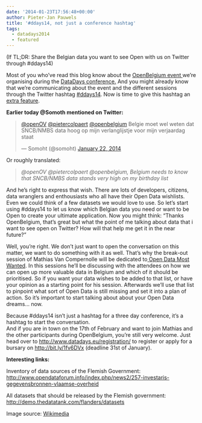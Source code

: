 ```yaml
---
date: '2014-01-23T17:56:48+00:00'
author: Pieter-Jan Pauwels
title: '#ddays14, not just a conference hashtag'
tags:
  - datadays2014
  - featured
---
```


(If TL;DR: Share the Belgian data you want to see Open with us on Twitter through #ddays14)

Most of you who’ve read this blog know about the [OpenBelgium event ](http://www.datadays.eu/open-belgium/)we’re organising during the [DataDays conference.](http://www.datadays.eu/) And you might already know that we’re communicating about the event and the different sessions through the Twitter hashtag [\#ddays14](https://twitter.com/search?q=%23ddays14&src=typd). Now is time to give this hashtag an <span style="text-decoration: underline">extra feature</span>.

**Earlier today @Somoth mentioned on Twitter:**

> [@openOV](https://twitter.com/openOV) [@pietercolpaert](https://twitter.com/pietercolpaert) [@openbelgium](https://twitter.com/openbelgium) Belgie moet wel weten dat SNCB/NMBS data hoog op mijn verlanglijstje voor mijn verjaardag staat
>
> — Somoht (@somoht) [January 22, 2014](https://twitter.com/somoht/statuses/426121261568126976)

Or roughly translated:

> _@openOV @pietercolpaert @openbelgium, Belgium needs to know that SNCB/NMBS data stands very high on my birthday list_

And he’s right to express that wish. There are lots of developers, citizens, data wranglers and enthousiasts who all have their Open Data wishlists. Even we could think of a few datasets we would love to use. So let’s start using #ddays14 to let us know which Belgian data you need or want to be Open to create your ultimate application. Now you might think: “Thanks OpenBelgium, that’s great but what the point of me talking about data that i want to see open on Twitter? How will that help me get it in the near future?”

Well, you’re right. We don’t just want to open the conversation on this matter, we want to do something with it as well. That’s why the break-out session of Mathias Van Compernolle will be dedicated to[ Open Data Most Wanted](http://www.datadays.eu/session/open-data-most-wanted/). In this sessions he’ll be discussing with the attendees on how we can open up more valuable data in Belgium and which of it should be prioritised. So if you want your data wishes to be added to that list, or have your opinion as a starting point for his session. Afterwards we’ll use that list to pinpoint what sort of Open Data is still missing and set it into a plan of action. So it’s important to start talking about about your Open Data dreams… now.

Because #ddays14 isn’t just a hashtag for a three day conference, it’s a hashtag to start the conversation.  
And if you are in town on the 17th of February and want to join Mathias and the other participants during OpenBelgium, you’re still very welcome. Just head over to <http://www.datadays.eu/registration/> to register or apply for a bursary on <http://bit.ly/1fv6DVx> (deadline 31st of January).

**Interesting links:**

Inventory of data sources of the Flemish Government: <http://www.opendataforum.info/index.php/news2/257-investaris-gegevensbronnen-vlaamse-overheid>

All datasets that should be released by the Flemish government: <http://demo.thedatatank.com/flanders/datasets>

Image source: [Wikimedia](<http://commons.wikimedia.org/wiki/File:Ruter_logo_(number_sign).png>)
